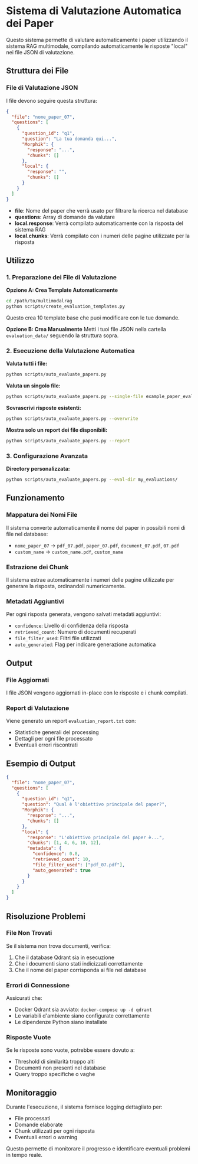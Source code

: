 # Sistema di Valutazione Automatica dei Paper

Questo sistema permette di valutare automaticamente i paper utilizzando il sistema RAG multimodale, compilando automaticamente le risposte "local" nei file JSON di valutazione.

## Struttura dei File

### File di Valutazione JSON
I file devono seguire questa struttura:

```json
{
  "file": "nome_paper_07",
  "questions": [
    {
      "question_id": "q1",
      "question": "La tua domanda qui...",
      "Morphik": {
        "response": "...",
        "chunks": []
      },
      "local": {
        "response": "",
        "chunks": []
      }
    }
  ]
}
```

- **file**: Nome del paper che verrà usato per filtrare la ricerca nel database
- **questions**: Array di domande da valutare
- **local.response**: Verrà compilato automaticamente con la risposta del sistema RAG
- **local.chunks**: Verrà compilato con i numeri delle pagine utilizzate per la risposta

## Utilizzo

### 1. Preparazione dei File di Valutazione

**Opzione A: Crea Template Automaticamente**
```bash
cd /path/to/multimodalrag
python scripts/create_evaluation_templates.py
```
Questo crea 10 template base che puoi modificare con le tue domande.

**Opzione B: Crea Manualmente**
Metti i tuoi file JSON nella cartella `evaluation_data/` seguendo la struttura sopra.

### 2. Esecuzione della Valutazione Automatica

**Valuta tutti i file:**
```bash
python scripts/auto_evaluate_papers.py
```

**Valuta un singolo file:**
```bash
python scripts/auto_evaluate_papers.py --single-file example_paper_evaluation.json
```

**Sovrascrivi risposte esistenti:**
```bash
python scripts/auto_evaluate_papers.py --overwrite
```

**Mostra solo un report dei file disponibili:**
```bash
python scripts/auto_evaluate_papers.py --report
```

### 3. Configurazione Avanzata

**Directory personalizzata:**
```bash
python scripts/auto_evaluate_papers.py --eval-dir my_evaluations/
```

## Funzionamento

### Mappatura dei Nomi File
Il sistema converte automaticamente il nome del paper in possibili nomi di file nel database:

- `nome_paper_07` → `pdf_07.pdf`, `paper_07.pdf`, `document_07.pdf`, `07.pdf`
- `custom_name` → `custom_name.pdf`, `custom_name`

### Estrazione dei Chunk
Il sistema estrae automaticamente i numeri delle pagine utilizzate per generare la risposta, ordinandoli numericamente.

### Metadati Aggiuntivi
Per ogni risposta generata, vengono salvati metadati aggiuntivi:
- `confidence`: Livello di confidenza della risposta
- `retrieved_count`: Numero di documenti recuperati
- `file_filter_used`: Filtri file utilizzati
- `auto_generated`: Flag per indicare generazione automatica

## Output

### File Aggiornati
I file JSON vengono aggiornati in-place con le risposte e i chunk compilati.

### Report di Valutazione
Viene generato un report `evaluation_report.txt` con:
- Statistiche generali del processing
- Dettagli per ogni file processato
- Eventuali errori riscontrati

## Esempio di Output

```json
{
  "file": "nome_paper_07",
  "questions": [
    {
      "question_id": "q1",
      "question": "Qual è l'obiettivo principale del paper?",
      "Morphik": {
        "response": "...",
        "chunks": []
      },
      "local": {
        "response": "L'obiettivo principale del paper è...",
        "chunks": [1, 4, 6, 10, 12],
        "metadata": {
          "confidence": 0.8,
          "retrieved_count": 10,
          "file_filter_used": ["pdf_07.pdf"],
          "auto_generated": true
        }
      }
    }
  ]
}
```

## Risoluzione Problemi

### File Non Trovati
Se il sistema non trova documenti, verifica:
1. Che il database Qdrant sia in esecuzione
2. Che i documenti siano stati indicizzati correttamente
3. Che il nome del paper corrisponda ai file nel database

### Errori di Connessione
Assicurati che:
- Docker Qdrant sia avviato: `docker-compose up -d qdrant`
- Le variabili d'ambiente siano configurate correttamente
- Le dipendenze Python siano installate

### Risposte Vuote
Se le risposte sono vuote, potrebbe essere dovuto a:
- Threshold di similarità troppo alti
- Documenti non presenti nel database
- Query troppo specifiche o vaghe

## Monitoraggio

Durante l'esecuzione, il sistema fornisce logging dettagliato per:
- File processati
- Domande elaborate
- Chunk utilizzati per ogni risposta
- Eventuali errori o warning

Questo permette di monitorare il progresso e identificare eventuali problemi in tempo reale.
